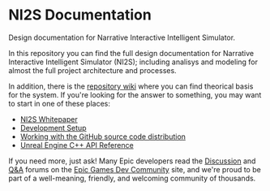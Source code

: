 # NI2S Documentation
Design documentation for Narrative Interactive Intelligent Simulator.

In this repository you can find the full design documentation for Narrative Interactive Intelligent Simulator (NI2S); including analisys and modeling for almost the full project architecture and processes.

In addition, there is the [repository wiki](https://github.com/ARWNI2S/NI2S-Documentation/wiki) where you can find theorical basis for the system. If you're looking for the answer to something, you may want to start in one of these places:

*   [NI2S Whitepaper](https://not.available.yet/unreal-engine-programming-and-scripting)
*   [Development Setup](https://not.available.yet/setting-up-your-development-environment-for-cplusplus-in-unreal-engine/)
*   [Working with the GitHub source code distribution](https://not.available.yet/downloading-unreal-engine-source-code)
*   [Unreal Engine C++ API Reference](https://not.available.yet/API)

If you need more, just ask! Many Epic developers read the [Discussion](https://not.available.yet/latest?exclude_tag=question) and [Q&A](https://not.available.yet/tag/question) forums on the [Epic Games Dev Community](https://dev.epicgames.com/community/) site, and we're proud to be part of a well-meaning, friendly, and welcoming community of thousands.
